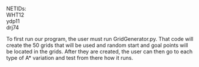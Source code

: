 NETIDs:<br>
WHT12<br>
ydp11<br>
drj74<br>

To first run our program, the user must run GridGenerator.py. That code will create the 50 grids that will be used and random start and goal points will be located in the grids. After they are created, the user can then go to each type of A* variation and test from there how it runs. 
